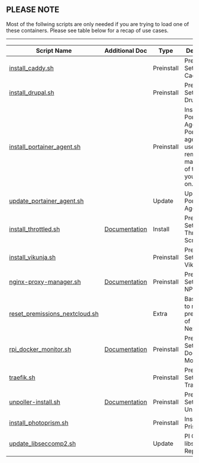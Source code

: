 ## PLEASE NOTE ##


Most of the follwing scripts are only needed if you are trying to load one of these containers.  Please see table below for a recap of use cases.

---

| Script Name  | Additional Doc | Type | Description |
| ------------ | -------------- | ---- | ----------- |
|[install_caddy.sh](../tools/install_caddy.sh)||Preinstall|Preinstall Setup for Caddy|
|[install_drupal.sh](../tools/install_drupal.sh)||Preinstall|Preinstall Setup for Drupal|
|[install_portainer_agent.sh](../tools/install_portainer_agent.sh)||Preinstall|Install Portainer Agent<br>Portainer agent is used for remote management of the host you install it on.|
|[update_portainer_agent.sh](../tools/update_portainer_agent.sh)||Update|Upgrade Portainer Agent|
|[install_throttled.sh](../tools/install_throttled.sh)|[Documentation](../docs/throttled.md)|Install|Preinstall Setup for the Throttled Script|
|[install_vikunja.sh](../tools/install_vikunja.sh)||Preinstall|Preinstall Setup for Vikunja|
|[nginx-proxy-manager.sh](../tools/nginx-proxy-manager.sh)|[Documentation](../docs/nginx_proxy_manager.md)|Preinstall|Preinstall Setup for NPM|
|[reset_premissions_nextcloud.sh](../tools/reset_premissions_nextcloud.sh)||Extra|Basic Script to reset the premissions of NextcloudPi|
|[rpi_docker_monitor.sh](../tools/rpi_docker_monitor.sh)|[Documentation](../docs/rpi_docker_monitor.md)|Preinstall|Preinstall Setup for Docker Monitor|
|[traefik.sh](../tools/traefik.sh)||Preinstall|Preinstall Setup for Traefik|
|[unpoller-install.sh](../tools/unpoller-install.sh)|[Documentation](../docs/UnPoller-Monitor.md)|Preinstall|Preinstall Setup for UnPoller|
|[install_photoprism.sh](../tools/install_photoprism.sh)||Preinstall|Install Photo Prism|
|[update_libseccomp2.sh](../tools/update_libseccomp2.sh)||Update|PI OS 32 libseccomp2 Repair utility|
